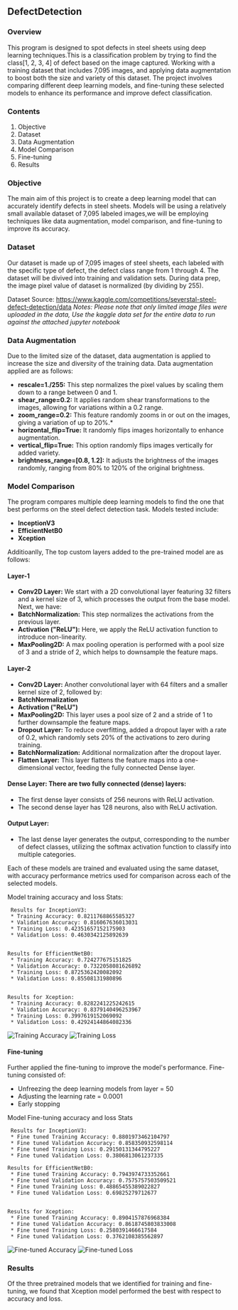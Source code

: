 ## DefectDetection

### Overview  
This program is designed to spot defects in steel sheets using deep learning techniques.This is a classification problem by trying to find the class[1, 2, 3, 4] of defect based on the image captured. Working with a training dataset that includes 7,095 images, and applying data augmentation to boost both the size and variety of this dataset. 
The project involves comparing different deep learning models, and fine-tuning these selected models to enhance its performance and improve defect classification.

### Contents  
1. Objective  
2. Dataset  
3. Data Augmentation  
4. Model Comparison  
5. Fine-tuning   
6. Results  

### Objective  
The main aim of this project is to create a deep learning model that can accurately identify defects in steel sheets. Models will be using a relatively small available dataset of 7,095 labeled images,we will be employing techniques like data augmentation, model comparison, and fine-tuning to improve its accuracy.

### Dataset  
Our dataset is made up of 7,095 images of steel sheets, each labeled with the specific type of defect, the defect class range from 1 through 4. The dataset will be divived into training and validation sets. During data prep, the image pixel value of dataset is normalized (by dividing by 255). 

Dataset Source: https://www.kaggle.com/competitions/severstal-steel-defect-detection/data
_Notes: Please note that only limited image files were uploaded in the data, Use the kaggle data set for the entire data to run against the attached jupyter notebook_

### Data Augmentation
Due to the limited size of the dataset, data augmentation is applied to increase the size and diversity of the training data. Data augmentation applied are as follows:

*	__rescale=1./255:__ This step normalizes the pixel values by scaling them down to a range between 0 and 1.
*	__shear_range=0.2:__ It applies random shear transformations to the images, allowing for variations within a 0.2 range. 
*   __zoom_range=0.2:__ This feature randomly zooms in or out on the images, giving a variation of up to 20%.*  
*   __horizontal_flip=True:__ It randomly flips images horizontally to enhance augmentation. 
*   __vertical_flip=True:__ This option randomly flips images vertically for added variety. 
*   __brightness_range=[0.8, 1.2]:__ It adjusts the brightness of the images randomly, ranging from 80% to 120% of the original brightness.

### Model Comparison
The program compares multiple deep learning models to find the one that best performs on the steel defect detection task. Models tested include:
 * __InceptionV3__
 * __EfficientNetB0__
 * __Xception__

Additioanlly, The top custom layers added to the pre-trained model are as follows:

#### Layer-1 
* __Conv2D Layer:__ We start with a 2D convolutional layer featuring 32 filters and a kernel size of 3, which processes the output from the base model. Next, we have:
* __BatchNormalization:__ This step normalizes the activations from the previous layer.
* __Activation ("ReLU"):__ Here, we apply the ReLU activation function to introduce non-linearity.
* __MaxPooling2D:__ A max pooling operation is performed with a pool size of 3 and a stride of 2, which helps to downsample the feature maps.

#### Layer-2
* __Conv2D Layer:__ Another convolutional layer with 64 filters and a smaller kernel size of 2, followed by:
* __BatchNormalization__
* __Activation ("ReLU")__
* __MaxPooling2D:__ This layer uses a pool size of 2 and a stride of 1 to further downsample the feature maps.
* __Dropout Layer:__ To reduce overfitting, added a dropout layer with a rate of 0.2, which randomly sets 20% of the activations to zero during training.
* __BatchNormalization:__ Additional normalization after the dropout layer.
* __Flatten Layer:__ This layer flattens the feature maps into a one-dimensional vector, feeding the fully connected Dense layer.

#### Dense Layer: There are two fully connected (dense) layers:
* The first dense layer consists of 256 neurons with ReLU activation.
* The second dense layer has 128 neurons, also with ReLU activation.

#### Output Layer: 
* The last dense layer generates the output, corresponding to the number of defect classes, utilizing the softmax activation function to classify into multiple categories.

Each of these models are trained and evaluated using the same dataset, with accuracy performance metrics used for comparison across each of the selected models.

 Model training accuracy and loss Stats:
```
 Results for InceptionV3:
 * Training Accuracy: 0.8211768865585327
 * Validation Accuracy: 0.816067636013031
 * Training Loss: 0.42351657152175903
 * Validation Loss: 0.4630342125892639


Results for EfficientNetB0:
 * Training Accuracy: 0.724277675151825
 * Validation Accuracy: 0.7322058081626892
 * Training Loss: 0.8725362420082092
 * Validation Loss: 0.85508131980896


Results for Xception:
 * Training Accuracy: 0.8282241225242615
 * Validation Accuracy: 0.8379140496253967
 * Training Loss: 0.3997619152069092
 * Validation Loss: 0.42924144864082336
```
![Training Accuracy](images/TrainingModels_Accuracy.png)
![Training Loss](images/TrainingModels_Loss.png)

#### Fine-tuning
Further applied the fine-tuning to improve the model's performance. Fine-tuning consisted of:
 * Unfreezing the deep learning models from layer = 50
 * Adjusting the learning rate = 0.0001
 * Early stopping

 Model Fine-tuning accuracy and loss Stats

```
 Results for InceptionV3:
 * Fine tuned Training Accuracy: 0.8801973462104797
 * Fine tuned Validation Accuracy: 0.858350932598114
 * Fine tuned Training Loss: 0.29150131344795227
 * Fine tuned Validation Loss: 0.3806813061237335

Results for EfficientNetB0:
 * Fine tuned Training Accuracy: 0.7943974733352661
 * Fine tuned Validation Accuracy: 0.7575757503509521
 * Fine tuned Training Loss: 0.48865455389022827
 * Fine tuned Validation Loss: 0.69825279712677


Results for Xception:
 * Fine tuned Training Accuracy: 0.8904157876968384
 * Fine tuned Validation Accuracy: 0.8618745803833008
 * Fine tuned Training Loss: 0.2580391466617584
 * Fine tuned Validation Loss: 0.3762108385562897
 ```
 ![Fine-tuned Accuracy](images/FineTunedModels_Accuracy.png)
![Fine-tuned Loss](images/FineTunedModels_Loss.png)

### Results
Of the three pretrained models that we identified for training and fine-tuning, we found that Xception model performed the best with respect to accuracy and loss.
